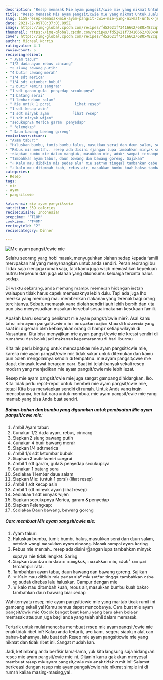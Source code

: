 ```yaml
---
description: "Resep memasak Mie ayam pangsit/cwie mie yang nikmat Untuk Jualan"
title: "Resep memasak Mie ayam pangsit/cwie mie yang nikmat Untuk Jualan"
slug: 1158-resep-memasak-mie-ayam-pangsit-cwie-mie-yang-nikmat-untuk-jualan
date: 2021-02-09T08:37:03.895Z
image: https://img-global.cpcdn.com/recipes/fd52621f73416662/680x482cq70/mie-ayam-pangsitcwie-mie-foto-resep-utama.jpg
thumbnail: https://img-global.cpcdn.com/recipes/fd52621f73416662/680x482cq70/mie-ayam-pangsitcwie-mie-foto-resep-utama.jpg
cover: https://img-global.cpcdn.com/recipes/fd52621f73416662/680x482cq70/mie-ayam-pangsitcwie-mie-foto-resep-utama.jpg
author: Micheal Norris
ratingvalue: 4.1
reviewcount: 5
recipeingredient:
- " Ayam tabur"
- "1/2 dada ayam rebus cincang"
- "2 siung bawang putih"
- "4 butir bawang merah"
- "1/4 sdt merica"
- "1/4 sdt ketumbar bubuk"
- "2 butir kemiri sangrai"
- "1 sdt garam gula  penyedap secukupnya"
- "1 batang serai"
- "1 lembar daun salam"
- " Mie untuk 1 porsi           lihat resep"
- "1 sdt kecap asin"
- "1 sdt minyak ayam           lihat resep"
- "1 sdt minyak wijen"
- "secukupnya Merica garam  penyedap"
- " Pelengkap"
- " Daun bawang bawang goreng"
recipeinstructions:
- "Ayam tabur:"
- "Haluskan bumbu, tumis bumbu halus, masukkan serai dan daun salam, setelah wangi masukkan ayam cincang. Masak sampai ayam kering"
- "Rebus mie mentah.. resep ada disini ☝️jangan lupa tambahkan minyak supaya mie tidak lengket. Saring"
- "Siapkan bumbu mie dalam mangkuk, masukkan mie, aduk² sampai tercampur rata."
- "Tambahkan ayam tabur, daun bawang dan bawang goreng. Sajikan"
- "☆ Kalo mau dibikin mie pedas ala² mie set*an tinggal tambahkan cabe yg sudah direbus lalu haluskan. Campur dengan mie"
- "☆ kalo mau ditambah kuah, rebus air, masukkan bumbu kuah bakso tambahkan daun bawang biar sedap"
categories:
- Resep
tags:
- mie
- ayam
- pangsitcwie

katakunci: mie ayam pangsitcwie 
nutrition: 239 calories
recipecuisine: Indonesian
preptime: "PT18M"
cooktime: "PT40M"
recipeyield: "2"
recipecategory: Dinner

---
```



![Mie ayam pangsit/cwie mie](https://img-global.cpcdn.com/recipes/fd52621f73416662/680x482cq70/mie-ayam-pangsitcwie-mie-foto-resep-utama.jpg)

Selaku seorang yang hobi masak, menyuguhkan olahan sedap kepada famili merupakan hal yang menyenangkan untuk anda sendiri. Peran seorang ibu Tidak saja menjaga rumah saja, tapi kamu juga wajib memastikan keperluan nutrisi terpenuhi dan juga olahan yang dikonsumsi keluarga tercinta harus sedap.

Di waktu  sekarang, anda memang mampu memesan hidangan instan walaupun tidak harus capek memasaknya lebih dulu. Tapi ada juga lho mereka yang memang mau memberikan makanan yang terenak bagi orang tercintanya. Sebab, memasak yang diolah sendiri jauh lebih bersih dan kita pun bisa menyesuaikan masakan tersebut sesuai makanan kesukaan famili. 



Apakah kamu seorang penikmat mie ayam pangsit/cwie mie?. Asal kamu tahu, mie ayam pangsit/cwie mie merupakan sajian khas di Indonesia yang saat ini digemari oleh kebanyakan orang di hampir setiap wilayah di Nusantara. Kita bisa menyajikan mie ayam pangsit/cwie mie kreasi sendiri di rumahmu dan boleh jadi makanan kegemaranmu di hari liburmu.

Kita tak perlu bingung untuk mendapatkan mie ayam pangsit/cwie mie, karena mie ayam pangsit/cwie mie tidak sukar untuk ditemukan dan kamu pun boleh mengolahnya sendiri di tempatmu. mie ayam pangsit/cwie mie dapat dimasak lewat beragam cara. Saat ini telah banyak sekali resep modern yang menjadikan mie ayam pangsit/cwie mie lebih lezat.

Resep mie ayam pangsit/cwie mie juga sangat gampang dihidangkan, lho. Kita tidak perlu repot-repot untuk membeli mie ayam pangsit/cwie mie, tetapi Kita bisa menyiapkan sendiri di rumah. Untuk Anda yang ingin mencobanya, berikut cara untuk membuat mie ayam pangsit/cwie mie yang mantab yang bisa Anda buat sendiri.

<!--inarticleads1-->

##### Bahan-bahan dan bumbu yang digunakan untuk pembuatan Mie ayam pangsit/cwie mie:

1. Ambil  Ayam tabur:
1. Gunakan 1/2 dada ayam, rebus, cincang
1. Siapkan 2 siung bawang putih
1. Gunakan 4 butir bawang merah
1. Siapkan 1/4 sdt merica
1. Ambil 1/4 sdt ketumbar bubuk
1. Siapkan 2 butir kemiri sangrai
1. Ambil 1 sdt garam, gula &amp; penyedap secukupnya
1. Gunakan 1 batang serai
1. Sediakan 1 lembar daun salam
1. Siapkan  Mie: (untuk 1 porsi)           (lihat resep)
1. Ambil 1 sdt kecap asin
1. Ambil 1 sdt minyak ayam           (lihat resep)
1. Sediakan 1 sdt minyak wijen
1. Siapkan secukupnya Merica, garam &amp; penyedap
1. Siapkan  Pelengkap:
1. Sediakan  Daun bawang, bawang goreng




<!--inarticleads2-->

##### Cara membuat Mie ayam pangsit/cwie mie:

1. Ayam tabur:
1. Haluskan bumbu, tumis bumbu halus, masukkan serai dan daun salam, setelah wangi masukkan ayam cincang. Masak sampai ayam kering
1. Rebus mie mentah.. resep ada disini ☝️jangan lupa tambahkan minyak supaya mie tidak lengket. Saring
1. Siapkan bumbu mie dalam mangkuk, masukkan mie, aduk² sampai tercampur rata.
1. Tambahkan ayam tabur, daun bawang dan bawang goreng. Sajikan
1. ☆ Kalo mau dibikin mie pedas ala² mie set*an tinggal tambahkan cabe yg sudah direbus lalu haluskan. Campur dengan mie
1. ☆ kalo mau ditambah kuah, rebus air, masukkan bumbu kuah bakso tambahkan daun bawang biar sedap




Wah ternyata resep mie ayam pangsit/cwie mie yang mantab tidak rumit ini gampang sekali ya! Kamu semua dapat mencobanya. Cara buat mie ayam pangsit/cwie mie Cocok banget buat kamu yang baru akan belajar memasak ataupun juga bagi anda yang telah ahli dalam memasak.

Tertarik untuk mulai mencoba membuat resep mie ayam pangsit/cwie mie enak tidak ribet ini? Kalau anda tertarik, ayo kamu segera siapkan alat dan bahan-bahannya, lalu buat deh Resep mie ayam pangsit/cwie mie yang nikmat dan tidak ribet ini. Sangat mudah kan. 

Jadi, ketimbang anda berfikir lama-lama, yuk kita langsung saja hidangkan resep mie ayam pangsit/cwie mie ini. Dijamin kamu gak akan menyesal membuat resep mie ayam pangsit/cwie mie enak tidak rumit ini! Selamat berkreasi dengan resep mie ayam pangsit/cwie mie nikmat simple ini di rumah kalian masing-masing,ya!.

